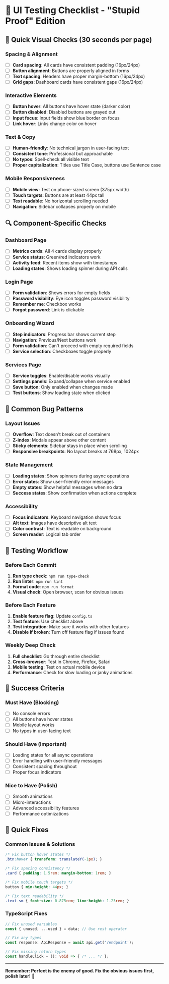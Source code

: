 # 🧪 UI Testing Checklist - "Stupid Proof" Edition

## 🎯 **Quick Visual Checks** (30 seconds per page)

### **Spacing & Alignment**
- [ ] **Card spacing**: All cards have consistent padding (16px/24px)
- [ ] **Button alignment**: Buttons are properly aligned in forms
- [ ] **Text spacing**: Headers have proper margin-bottom (16px/24px)
- [ ] **Grid gaps**: Dashboard cards have consistent gaps (16px/24px)

### **Interactive Elements**
- [ ] **Button hover**: All buttons have hover state (darker color)
- [ ] **Button disabled**: Disabled buttons are grayed out
- [ ] **Input focus**: Input fields show blue border on focus
- [ ] **Link hover**: Links change color on hover

### **Text & Copy**
- [ ] **Human-friendly**: No technical jargon in user-facing text
- [ ] **Consistent tone**: Professional but approachable
- [ ] **No typos**: Spell-check all visible text
- [ ] **Proper capitalization**: Titles use Title Case, buttons use Sentence case

### **Mobile Responsiveness**
- [ ] **Mobile view**: Test on phone-sized screen (375px width)
- [ ] **Touch targets**: Buttons are at least 44px tall
- [ ] **Text readable**: No horizontal scrolling needed
- [ ] **Navigation**: Sidebar collapses properly on mobile

## 🔍 **Component-Specific Checks**

### **Dashboard Page**
- [ ] **Metrics cards**: All 4 cards display properly
- [ ] **Service status**: Green/red indicators work
- [ ] **Activity feed**: Recent items show with timestamps
- [ ] **Loading states**: Shows loading spinner during API calls

### **Login Page**
- [ ] **Form validation**: Shows errors for empty fields
- [ ] **Password visibility**: Eye icon toggles password visibility
- [ ] **Remember me**: Checkbox works
- [ ] **Forgot password**: Link is clickable

### **Onboarding Wizard**
- [ ] **Step indicators**: Progress bar shows current step
- [ ] **Navigation**: Previous/Next buttons work
- [ ] **Form validation**: Can't proceed with empty required fields
- [ ] **Service selection**: Checkboxes toggle properly

### **Services Page**
- [ ] **Service toggles**: Enable/disable works visually
- [ ] **Settings panels**: Expand/collapse when service enabled
- [ ] **Save button**: Only enabled when changes made
- [ ] **Test buttons**: Show loading state when clicked

## 🐛 **Common Bug Patterns**

### **Layout Issues**
- [ ] **Overflow**: Text doesn't break out of containers
- [ ] **Z-index**: Modals appear above other content
- [ ] **Sticky elements**: Sidebar stays in place when scrolling
- [ ] **Responsive breakpoints**: No layout breaks at 768px, 1024px

### **State Management**
- [ ] **Loading states**: Show spinners during async operations
- [ ] **Error states**: Show user-friendly error messages
- [ ] **Empty states**: Show helpful messages when no data
- [ ] **Success states**: Show confirmation when actions complete

### **Accessibility**
- [ ] **Focus indicators**: Keyboard navigation shows focus
- [ ] **Alt text**: Images have descriptive alt text
- [ ] **Color contrast**: Text is readable on background
- [ ] **Screen reader**: Logical tab order

## 🚀 **Testing Workflow**

### **Before Each Commit**
1. **Run type check**: `npm run type-check`
2. **Run linter**: `npm run lint`
3. **Format code**: `npm run format`
4. **Visual check**: Open browser, scan for obvious issues

### **Before Each Feature**
1. **Enable feature flag**: Update `config.ts`
2. **Test feature**: Use checklist above
3. **Test integration**: Make sure it works with other features
4. **Disable if broken**: Turn off feature flag if issues found

### **Weekly Deep Check**
1. **Full checklist**: Go through entire checklist
2. **Cross-browser**: Test in Chrome, Firefox, Safari
3. **Mobile testing**: Test on actual mobile device
4. **Performance**: Check for slow loading or janky animations

## 🎯 **Success Criteria**

### **Must Have** (Blocking)
- [ ] No console errors
- [ ] All buttons have hover states
- [ ] Mobile layout works
- [ ] No typos in user-facing text

### **Should Have** (Important)
- [ ] Loading states for all async operations
- [ ] Error handling with user-friendly messages
- [ ] Consistent spacing throughout
- [ ] Proper focus indicators

### **Nice to Have** (Polish)
- [ ] Smooth animations
- [ ] Micro-interactions
- [ ] Advanced accessibility features
- [ ] Performance optimizations

## 🔧 **Quick Fixes**

### **Common Issues & Solutions**
```css
/* Fix button hover states */
.btn:hover { transform: translateY(-1px); }

/* Fix spacing consistency */
.card { padding: 1.5rem; margin-bottom: 1rem; }

/* Fix mobile touch targets */
button { min-height: 44px; }

/* Fix text readability */
.text-sm { font-size: 0.875rem; line-height: 1.25rem; }
```

### **TypeScript Fixes**
```typescript
// Fix unused variables
const { unused, ...used } = data; // Use rest operator

// Fix any types
const response: ApiResponse = await api.get('/endpoint');

// Fix missing return types
const handleClick = (): void => { /* ... */ };
```

---

**Remember: Perfect is the enemy of good. Fix the obvious issues first, polish later!** 🎯
